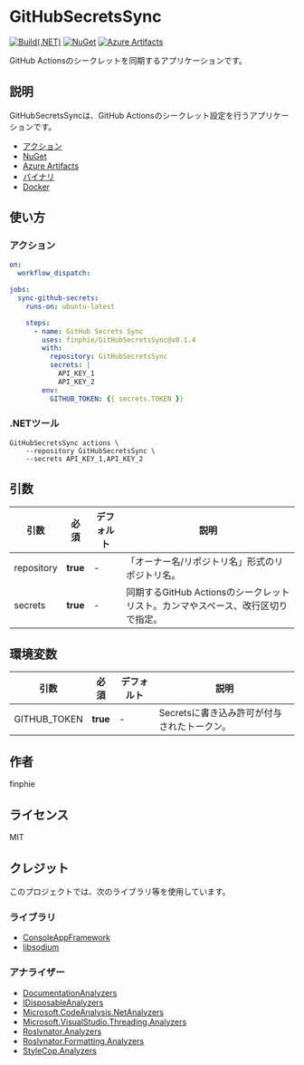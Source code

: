 # GitHubSecretsSync

[![Build(.NET)](https://github.com/finphie/GitHubSecretsSync/actions/workflows/build-dotnet.yml/badge.svg)](https://github.com/finphie/GitHubSecretsSync/actions/workflows/build-dotnet.yml)
[![NuGet](https://img.shields.io/nuget/v/GitHubSecretsSync?color=0078d4&label=NuGet)](https://www.nuget.org/packages/GitHubSecretsSync/)
[![Azure Artifacts](https://feeds.dev.azure.com/finphie/7af9aa4d-c550-43af-87a5-01539b2d9934/_apis/public/Packaging/Feeds/DotNet/Packages/898b88d3-4d16-4118-b156-55110da8031d/Badge)](https://dev.azure.com/finphie/Main/_artifacts/feed/DotNet/NuGet/GitHubSecretsSync?preferRelease=true)

GitHub Actionsのシークレットを同期するアプリケーションです。

## 説明

GitHubSecretsSyncは、GitHub Actionsのシークレット設定を行うアプリケーションです。

- [アクション](https://github.com/marketplace/actions/github-secrets-sync)
- [NuGet](https://www.nuget.org/packages/GitHubSecretsSync)
- [Azure Artifacts](https://dev.azure.com/finphie/Main/_artifacts/feed/DotNet/NuGet/GitHubSecretsSync?preferRelease=true)
- [バイナリ](https://github.com/finphie/GitHubSecretsSync/releases/latest)
- [Docker](https://github.com/finphie/GitHubSecretsSync/pkgs/container/git-hub-secrets-sync)

## 使い方

### アクション

```yaml
on:
  workflow_dispatch:

jobs:
  sync-github-secrets:
    runs-on: ubuntu-latest

    steps:
      - name: GitHub Secrets Sync
        uses: finphie/GitHubSecretsSync@v0.1.4
        with:
          repository: GitHubSecretsSync
          secrets: |
            API_KEY_1
            API_KEY_2
        env:
          GITHUB_TOKEN: {{ secrets.TOKEN }}
```

### .NETツール

```shell
GitHubSecretsSync actions \
    --repository GitHubSecretsSync \
    --secrets API_KEY_1,API_KEY_2
```

## 引数

|引数|必須|デフォルト|説明|
|-|-|-|-|
|repository|**true**|-|「オーナー名/リポジトリ名」形式のリポジトリ名。|
|secrets|**true**|-|同期するGitHub Actionsのシークレットリスト。カンマやスペース、改行区切りで指定。|

## 環境変数

|引数|必須|デフォルト|説明|
|-|-|-|-|
|GITHUB_TOKEN|**true**|-|Secretsに書き込み許可が付与されたトークン。|

## 作者

finphie

## ライセンス

MIT

## クレジット

このプロジェクトでは、次のライブラリ等を使用しています。

### ライブラリ

- [ConsoleAppFramework](https://github.com/Cysharp/ConsoleAppFramework)
- [libsodium](https://github.com/jedisct1/libsodium)

### アナライザー

- [DocumentationAnalyzers](https://github.com/DotNetAnalyzers/DocumentationAnalyzers)
- [IDisposableAnalyzers](https://github.com/DotNetAnalyzers/IDisposableAnalyzers)
- [Microsoft.CodeAnalysis.NetAnalyzers](https://github.com/dotnet/roslyn-analyzers)
- [Microsoft.VisualStudio.Threading.Analyzers](https://github.com/Microsoft/vs-threading)
- [Roslynator.Analyzers](https://github.com/dotnet/roslynator)
- [Roslynator.Formatting.Analyzers](https://github.com/dotnet/roslynator)
- [StyleCop.Analyzers](https://github.com/DotNetAnalyzers/StyleCopAnalyzers)
